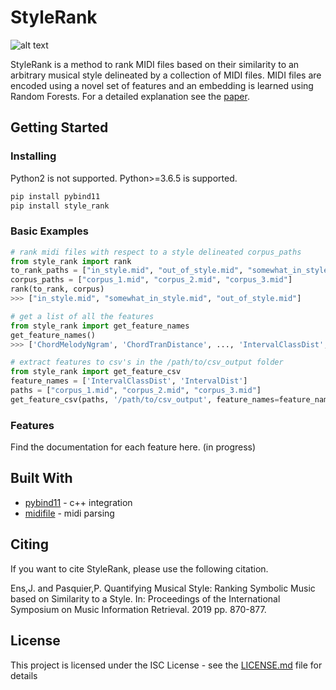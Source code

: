 # StyleRank

![alt text](https://github.com/jeffreyjohnens/style_rank/blob/master/diagram/diagram_new.png)

StyleRank is a method to rank MIDI files based on their similarity to an arbitrary musical style delineated by a collection of MIDI files. MIDI files are encoded using a novel set of features and an embedding is learned using Random Forests. For a detailed explanation see the [paper](https://github.com/jeffreyjohnens/style_rank/tree/master/paper).

## Getting Started

### Installing

Python2 is not supported. Python>=3.6.5 is supported.

```python
pip install pybind11
pip install style_rank
```

### Basic Examples

```python
# rank midi files with respect to a style delineated corpus_paths
from style_rank import rank
to_rank_paths = ["in_style.mid", "out_of_style.mid", "somewhat_in_style.mid"]
corpus_paths = ["corpus_1.mid", "corpus_2.mid", "corpus_3.mid"]
rank(to_rank, corpus)
>>> ["in_style.mid", "somewhat_in_style.mid", "out_of_style.mid"]

# get a list of all the features
from style_rank import get_feature_names
get_feature_names()
>>> ['ChordMelodyNgram', 'ChordTranDistance', ..., 'IntervalClassDist', 'IntervalDist']

# extract features to csv's in the /path/to/csv_output folder
from style_rank import get_feature_csv
feature_names = ['IntervalClassDist', 'IntervalDist']
paths = ["corpus_1.mid", "corpus_2.mid", "corpus_3.mid"]
get_feature_csv(paths, '/path/to/csv_output', feature_names=feature_names)
```
### Features

Find the documentation for each feature here. (in progress)

## Built With

* [pybind11](https://github.com/pybind/pybind11) - c++ integration 
* [midifile](https://midifile.sapp.org/) - midi parsing

## Citing

If you want to cite StyleRank, please use the following citation.

Ens,J. and Pasquier,P. Quantifying Musical Style: Ranking Symbolic Music based on Similarity to a Style. In: Proceedings of the International Symposium on Music Information Retrieval. 2019 pp. 870-877.

## License

This project is licensed under the ISC License - see the [LICENSE.md](LICENSE.md) file for details
